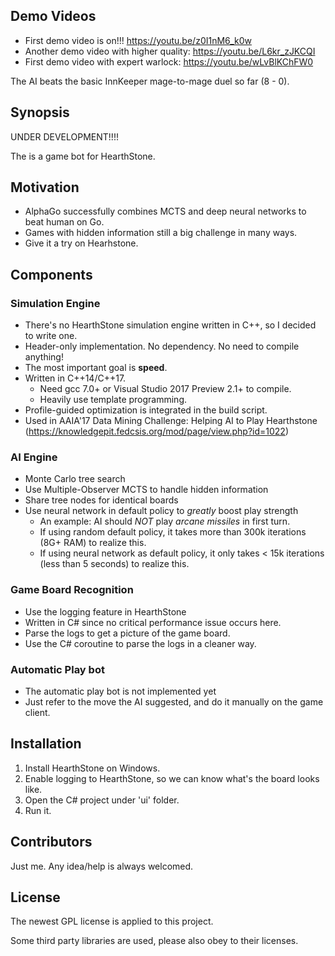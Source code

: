 ## Demo Videos
* First demo video is on!!! https://youtu.be/z0I1nM6_k0w
* Another demo video with higher quality: https://youtu.be/L6kr_zJKCQI
* First demo video with expert warlock: https://youtu.be/wLvBlKChFW0

The AI beats the basic InnKeeper mage-to-mage duel so far (8 - 0).

## Synopsis

UNDER DEVELOPMENT!!!!

The is a game bot for HearthStone.

## Motivation
* AlphaGo successfully combines MCTS and deep neural networks to beat human on Go.
* Games with hidden information still a big challenge in many ways.
* Give it a try on Hearhstone.

## Components

### Simulation Engine
* There's no HearthStone simulation engine written in C++, so I decided to write one.
* Header-only implementation. No dependency. No need to compile anything!
* The most important goal is **speed**.
* Written in C++14/C++17.
  * Need gcc 7.0+ or Visual Studio 2017 Preview 2.1+ to compile.
  * Heavily use template programming.
* Profile-guided optimization is integrated in the build script.
* Used in AAIA'17 Data Mining Challenge: Helping AI to Play Hearthstone (https://knowledgepit.fedcsis.org/mod/page/view.php?id=1022)

### AI Engine
* Monte Carlo tree search
* Use Multiple-Observer MCTS to handle hidden information
* Share tree nodes for identical boards
* Use neural network in default policy to *greatly* boost play strength
  * An example: AI should *NOT* play *arcane missiles* in first turn.
  * If using random default policy, it takes more than 300k iterations (8G+ RAM) to realize this.
  * If using neural network as default policy, it only takes < 15k iterations (less than 5 seconds) to realize this.

### Game Board Recognition
* Use the logging feature in HearthStone
* Written in C# since no critical performance issue occurs here.
* Parse the logs to get a picture of the game board.
* Use the C# coroutine to parse the logs in a cleaner way.

### Automatic Play bot
* The automatic play bot is not implemented yet
* Just refer to the move the AI suggested, and do it manually on the game client.

## Installation
1. Install HearthStone on Windows.
2. Enable logging to HearthStone, so we can know what's the board looks like.
3. Open the C# project under 'ui' folder.
4. Run it.

## Contributors

Just me. Any idea/help is always welcomed.

## License

The newest GPL license is applied to this project.

Some third party libraries are used, please also obey to their licenses.
